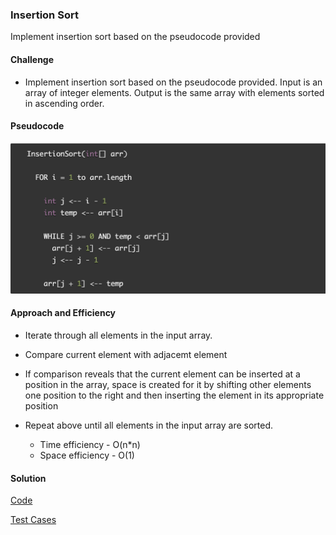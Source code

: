 ### Insertion Sort
Implement insertion sort based on the pseudocode provided

#### Challenge
- Implement insertion sort based on the pseudocode provided. Input is an array of integer elements. Output is the same array with elements sorted in ascending order.

#### Pseudocode
![Pseudocode](https://github.com/gpadmapriya/data-structures-and-algorithms/blob/master/assets/insertion_sort_pseudocode.png)

#### Approach and Efficiency
- Iterate through all elements in the input array.
- Compare current element with adjacemt element
- If comparison reveals that the current element can be inserted at a position in the array, space is created for it by shifting other elements one position to the right and then inserting the element in its appropriate position
- Repeat above until all elements in the input array are sorted.

  - Time efficiency - O(n*n)
  - Space efficiency - O(1)

#### Solution
[Code](https://github.com/gpadmapriya/data-structures-and-algorithms/tree/master/Data_Structures/src/main/java/algorithms/InsertionSort.java)

[Test Cases](https://github.com/gpadmapriya/data-structures-and-algorithms/tree/master/Data_Structures/src/test/java/algorithms/InsertionSortTest.java)
